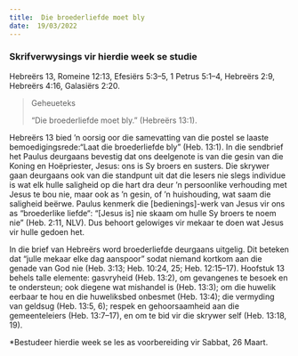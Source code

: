 ```yaml
---
title:  Die broederliefde moet bly
date:  19/03/2022
---
```


### Skrifverwysings vir hierdie week se studie
Hebreërs 13, Romeine 12:13, Efesiërs 5:3–5, 1 Petrus 5:1–4, Hebreërs 2:9, Hebreërs 4:16, Galasiërs 2:20.

> <p>Geheueteks</p>
> “Die broederliefde moet bly.” (Hebreërs 13:1).

Hebreërs 13 bied ’n oorsig oor die samevatting van die postel se laaste bemoedigingsrede:“Laat die broederliefde bly” (Heb. 13:1). In die sendbrief het Paulus deurgaans bevestig dat ons deelgenote is van die gesin van die Koning en Hoëpriester, Jesus: ons is Sy broers en susters. Die skrywer gaan deurgaans ook van die standpunt uit dat die lesers nie slegs individue is wat elk hulle saligheid op die hart dra deur ’n persoonlike verhouding met Jesus te bou nie, maar ook as ’n gesin, of ’n huishouding, wat saam die saligheid beërwe. Paulus kenmerk die [bedienings]-werk van Jesus vir ons as “broederlike liefde“: “[Jesus is] nie skaam om hulle Sy broers te noem nie” (Heb. 2:11, NLV). Dus behoort gelowiges vir mekaar te doen wat Jesus vir hulle gedoen het.

In die brief van Hebreërs word broederliefde deurgaans uitgelig.  Dit beteken dat “julle mekaar elke dag aanspoor” sodat niemand kortkom aan die genade van God nie (Heb. 3:13; Heb. 10:24, 25; Heb. 12:15–17). Hoofstuk 13 behels talle elemente: gasvryheid (Heb. 13:2), om gevangenes te besoek en te ondersteun; ook diegene wat mishandel is (Heb. 13:3); om die huwelik eerbaar te hou en die huweliksbed onbesmet (Heb. 13:4); die vermyding van geldsug (Heb. 13:5, 6); respek en  gehoorsaamheid aan die gemeenteleiers (Heb. 13:7–17), en om te bid vir die skrywer self (Heb. 13:18, 19).

*Bestudeer hierdie week se les as voorbereiding vir Sabbat, 26 Maart.